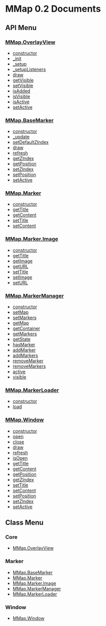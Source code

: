 # MMap 0.2 Documents

## API Menu

### <a href='mmap.overlayview.html#mmap.overlayview'>MMap.OverlayView</a>

* [constructor](mmap.overlayview.html#constructor "constructor")
* [_init](mmap.overlayview.html#_init "_init")
* [_setup](mmap.overlayview.html#_setup "_setup")
* [_setupListeners](mmap.overlayview.html#_setupListeners "_setupListeners")
* [draw](mmap.overlayview.html#draw "draw")
* [getVisible](mmap.overlayview.html#getVisible "getVisible")
* [setVisible](mmap.overlayview.html#setVisible "setVisible")
* [isAdded](mmap.overlayview.html#isAdded "isAdded")
* [isVisible](mmap.overlayview.html#isVisible "isVisible")
* [isActive](mmap.overlayview.html#isActive "isActive")
* [setActive](mmap.overlayview.html#setActive "setActive")


### <a href='mmap.basemarker.html#mmap.basemarker'>MMap.BaseMarker</a>

* [constructor](mmap.basemarker.html#constructor "constructor")
* [_update](mmap.basemarker.html#_update "_update")
* [setDefaultZIndex](mmap.basemarker.html#setDefaultZIndex "setDefaultZIndex")
* [draw](mmap.basemarker.html#draw "draw")
* [refresh](mmap.basemarker.html#refresh "refresh")
* [getZIndex](mmap.basemarker.html#getZIndex "getZIndex")
* [getPosition](mmap.basemarker.html#getPosition "getPosition")
* [setZIndex](mmap.basemarker.html#setZIndex "setZIndex")
* [setPosition](mmap.basemarker.html#setPosition "setPosition")
* [setActive](mmap.basemarker.html#setActive "setActive")


### <a href='mmap.marker.html#mmap.marker'>MMap.Marker</a>

* [constructor](mmap.marker.html#constructor "constructor")
* [getTitle](mmap.marker.html#getTitle "getTitle")
* [getContent](mmap.marker.html#getContent "getContent")
* [setTitle](mmap.marker.html#setTitle "setTitle")
* [setContent](mmap.marker.html#setContent "setContent")

### <a href='mmap.marker.image.html#mmap.marker.image'>MMap.Marker.Image</a>

* [constructor](mmap.marker.image.html#constructor "constructor")
* [getTitle](mmap.marker.image.html#getTitle "getTitle")
* [getImage](mmap.marker.image.html#getImage "getImage")
* [getURL](mmap.marker.image.html#getURL "getURL")
* [setTitle](mmap.marker.image.html#setTitle "setTitle")
* [setImage](mmap.marker.image.html#setImage "setImage")
* [setURL](mmap.marker.image.html#setURL "setURL")


### <a href='mmap.markermanager.html#mmap.markermanager'>MMap.MarkerManager</a>

* [constructor](mmap.markermanager.html#constructor "constructor")
* [setMap](mmap.markermanager.html#setMap "setMap")
* [setMarkers](mmap.markermanager.html#setMarkers "setMarkers")
* [getMap](mmap.markermanager.html#getMap "getMap")
* [getContainer](mmap.markermanager.html#getContainer "getContainer")
* [getMarkers](mmap.markermanager.html#getMarkers "getMarkers")
* [getState](mmap.markermanager.html#getState "getState")
* [hasMarker](mmap.markermanager.html#hasMarker "hasMarker")
* [addMarker](mmap.markermanager.html#addMarker "addMarker")
* [addMarkers](mmap.markermanager.html#addMarkers "addMarkers")
* [removeMarker](mmap.markermanager.html#removeMarker "removeMarker")
* [removeMarkers](mmap.markermanager.html#removeMarkers "removeMarkers")
* [active](mmap.markermanager.html#active "active")
* [visible](mmap.markermanager.html#visible "visible")


### <a href='mmap.markerloader.html#mmap.markerloader'>MMap.MarkerLoader</a>

* [constructor](mmap.markerloader.html#constructor "constructor")
* [load](mmap.markerloader.html#load "load")


### <a href='mmap.window.html#mmap.window'>MMap.Window</a>

* [constructor](mmap.window.html#constructor "constructor")
* [open](mmap.window.html#open "open")
* [close](mmap.window.html#close "close")
* [draw](mmap.window.html#draw "draw")
* [refresh](mmap.window.html#refresh "refresh")
* [isOpen](mmap.window.html#isOpen "isOpen")
* [getTitle](mmap.window.html#getTitle "getTitle")
* [getContent](mmap.window.html#getContent "getContent")
* [getPosition](mmap.window.html#getPosition "getPosition")
* [getZIndex](mmap.window.html#getZIndex "getZIndex")
* [setTitle](mmap.window.html#setTitle "setTitle")
* [setContent](mmap.window.html#setContent "setContent")
* [setPosition](mmap.window.html#setPosition "setPosition")
* [setZIndex](mmap.window.html#setZIndex "setZIndex")
* [setActive](mmap.window.html#setActive "setActive")










































## Class Menu

### Core

* <a href='mmap.overlayview.html#mmap.overlayview'>MMap.OverlayView</a>

### Marker

* <a href='mmap.basemarker.html#mmap.basemarker'>MMap.BaseMarker</a>
* <a href='mmap.marker.html#mmap.marker'>MMap.Marker</a>
* <a href='mmap.marker.image.html#mmap.marker.image'>MMap.Marker.Image</a>
* <a href='mmap.markermanager.html#mmap.markermanager'>MMap.MarkerManager</a>
* <a href='mmap.markerloader.html#mmap.markerloader'>MMap.MarkerLoader</a>

### Window

* <a href='mmap.window.html#mmap.window'>MMap.Window</a>
